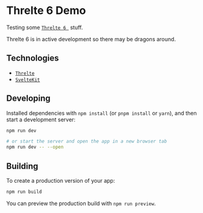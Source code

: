 # Threlte 6 Demo

Testing some [`Threlte 6 `](https://next.threlte.xyz/) stuff.

Threlte 6 is in active development so there may be dragons around.

## Technologies

- [`Threlte`](https://next.threlte.xyz/)
- [`SvelteKit`](https://kit.svelte.dev/)

## Developing

Installed dependencies with `npm install` (or `pnpm install` or `yarn`), and then start a development server:

```bash
npm run dev

# or start the server and open the app in a new browser tab
npm run dev -- --open
```

## Building

To create a production version of your app:

```bash
npm run build
```

You can preview the production build with `npm run preview`.
